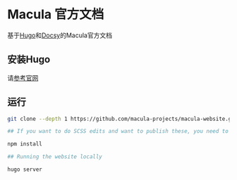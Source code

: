 # Macula 官方文档

基于[Hugo](https://gohugo.io)和[Docsy](https://docsy.dev)的Macula官方文档


## 安装Hugo

请[参考官网](https://gohugo.io/installation/)

## 运行

```bash
git clone --depth 1 https://github.com/macula-projects/macula-website.git

## If you want to do SCSS edits and want to publish these, you need to install `PostCSS`

npm install

## Running the website locally

hugo server

```